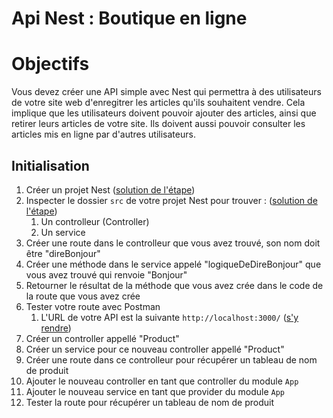 # Api Nest : Boutique en ligne

# Objectifs

Vous devez créer une API simple avec Nest qui permettra à des utilisateurs de votre site web d'enregitrer les articles qu'ils souhaitent vendre. Cela implique que les utilisateurs doivent pouvoir ajouter des articles, ainsi que retirer leurs articles de votre site. Ils doivent aussi pouvoir consulter les articles mis en ligne par d'autres utilisateurs.

## Initialisation

1. Créer un projet Nest ([solution de l'étape](https://github.com/benjGam/E-Commerce-API-NW/tree/01-cr%C3%A9er-un-projet-nest))
2. Inspecter le dossier `src` de votre projet Nest pour trouver : ([solution de l'étape](https://github.com/benjGam/E-Commerce-API-NW/tree/02-inspecter-src))
   1. Un controlleur (Controller)
   2. Un service
3. Créer une route dans le controlleur que vous avez trouvé, son nom doit être "direBonjour"
4. Créer une méthode dans le service appelé "logiqueDeDireBonjour" que vous avez trouvé qui renvoie "Bonjour"
5. Retourner le résultat de la méthode que vous avez crée dans le code de la route que vous avez crée
6. Tester votre route avec Postman
   1. L'URL de votre API est la suivante `http://localhost:3000/` ([s'y rendre](http://localhost:3000/))
7. Créer un controller appellé "Product"
8. Créer un service pour ce nouveau controller appellé "Product"
9. Créer une route dans ce controlleur pour récupérer un tableau de nom de produit
10. Ajouter le nouveau controller en tant que controller du module `App`
11. Ajouter le nouveau service en tant que provider du module `App`
12. Tester la route pour récupérer un tableau de nom de produit